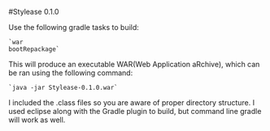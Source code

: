 #Stylease 0.1.0

Use the following gradle tasks to build:

	`war
	bootRepackage`
	
This will produce an executable WAR(Web Application aRchive),
which can be ran using the following command:

	`java -jar Stylease-0.1.0.war`
	
I included the .class files so you are aware of proper 
directory structure. I used eclipse along with the Gradle
plugin to build, but command line gradle will work as well.

